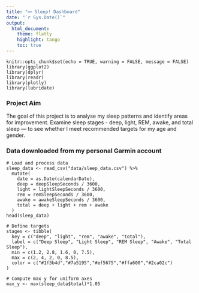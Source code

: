 ```yaml
---
title: "💤 Sleep! Dashboard"
date: "`r Sys.Date()`"
output:
  html_document:
    theme: flatly
    highlight: tango
    toc: true
---
```


```{r setup, include=FALSE}
knitr::opts_chunk$set(echo = TRUE, warning = FALSE, message = FALSE)
library(ggplot2)
library(dplyr)
library(readr)
library(plotly)
library(lubridate)
```

### Project Aim
The goal of this project is to analyse my sleep patterns and identify areas for improvement.
Examine sleep stages - deep, light, REM, awake, and total sleep — to see whether I meet recommended targets for my age and gender.

### Data downloaded from my personal Garmin account

```
# Load and process data
sleep_data <- read_csv("data/sleep_data.csv") %>%
  mutate(
    date = as.Date(calendarDate),
    deep = deepSleepSeconds / 3600,
    light = lightSleepSeconds / 3600,
    rem = remSleepSeconds / 3600,
    awake = awakeSleepSeconds / 3600,
    total = deep + light + rem + awake
  )
head(sleep_data)
```

```
# Define targets
stages <- tibble(
  key = c("deep", "light", "rem", "awake", "total"),
  label = c("Deep Sleep", "Light Sleep", "REM Sleep", "Awake", "Total Sleep"),
  min = c(1.2, 2.8, 1.6, 0, 7.5),
  max = c(2, 4, 2, 0, 8.5),
  color = c("#1f3b4d","#7a5195","#ef5675","#ffa600","#2ca02c")
)

# Compute max y for uniform axes
max_y <- max(sleep_data$total)*1.05
```
